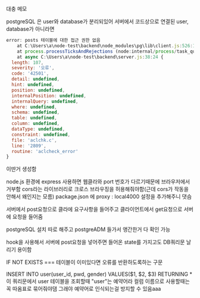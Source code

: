 대충 메모

postgreSQL 은 user와 database가 분리되있어 서버에서 코드상으로 연결된 user, database가 아니라면

```javascript
error: posts 테이블에 대한 접근 권한 없음
    at C:\Users\a\node-test\backend\node_modules\pg\lib\client.js:526:17
    at process.processTicksAndRejections (node:internal/process/task_queues:95:5)
    at async C:\Users\a\node-test\backend\server.js:38:24 {
  length: 107,
  severity: '오류',
  code: '42501',
  detail: undefined,
  hint: undefined,
  position: undefined,
  internalPosition: undefined,
  internalQuery: undefined,
  where: undefined,
  schema: undefined,
  table: undefined,
  column: undefined,
  dataType: undefined,
  constraint: undefined,
  file: 'aclchk.c',
  line: '2809',
  routine: 'aclcheck_error'
}
```

이딴거 생성함

node.js 환경에 express 사용하면 웹클라와 port 번호가 다르기때문에 브라우저에서 거부함
cors라는 라이브러리로 크로스 브라우징을 허용해줘야함(근데 cors가 작동을 안해서 왜인지는 모름) package.json 에 proxy : local4000 설정을 추가해주니 댓슴

서버에서 post요청으로 클라에 요구사항을 들어주고
클라이언트에서 get요청으로 서버에 요청을 들어줌

postgreSQL 설치 따로 해주고 postgreADM 들가서 앵간한거 다 확인 가능

hook을 사용해서 서버에 post요청을 넣어주면 들어온 state를 가지고도 DB쿼리문 날리기 용이함

IF NOT EXISTS === 테이블이 이미있다면 오류를 반환하도록하는 구문

INSERT INTO user(user_id, pwd, gender) VALUES($1, $2, $3) RETURNING \*
이 쿼리문에서 user 테이블을 조회할때 "user"는 예약어라 컬럼 이름으로 사용할때는 꼭 따옴표로 묶어줘야댐 그래야 예약어로 인식되는걸 방지할 수 있음aaa
